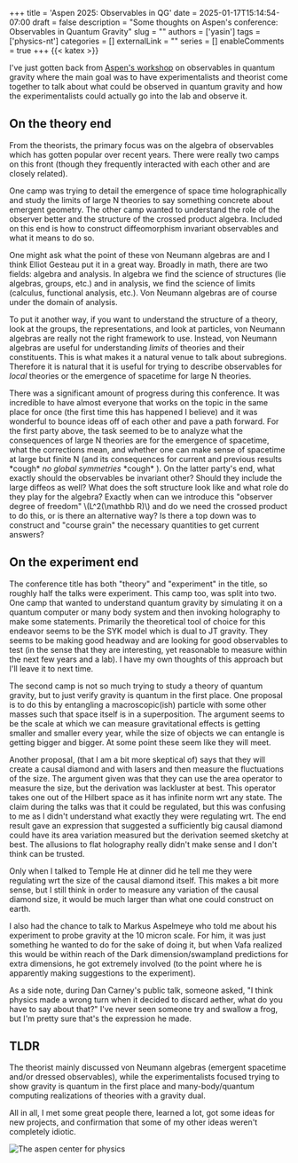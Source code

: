 +++
title = 'Aspen 2025: Observables in QG'
date = 2025-01-17T15:14:54-07:00
draft = false
description = "Some thoughts on Aspen's conference: Observables in Quantum Gravity" 
slug = ""
authors = ['yasin']
tags = ['physics-nt']
categories = []
externalLink = ""
series = []
enableComments = true
+++
{{< katex >}}

I've just gotten back from [Aspen's workshop](https://indico.cern.ch/event/1422457/overview) on observables in quantum gravity where the main goal was to have experimentalists and theorist come together to talk about what could be observed in quantum gravity and how the experimentalists could actually go into the lab and observe it.

## On the theory end

From the theorists, the primary focus was on the algebra of observables which has gotten popular over recent years. There were really two camps on this front (though they frequently interacted with each other and are closely related). 

One camp was trying to detail the emergence of space time holographically and study the limits of large N theories to say something concrete about emergent geometry. The other camp wanted to understand the role of the observer better and the structure of the crossed product algebra. Included on this end is how to construct diffeomorphism invariant observables and what it means to do so.

One might ask what the point of these von Neumann algebras are and I think Elliot Gesteau put it in a great way. Broadly in math, there are two fields: algebra and analysis. In algebra we find the science of structures (lie algebras, groups, etc.) and in analysis, we find the science of limits (calculus, functional analysis, etc.). Von Neumann algebras are of course under the domain of analysis.

To put it another way, if you want to understand the structure of a theory, look at the groups, the representations, and look at particles, von Neumann algebras are really not the right framework to use. Instead, von Neumann algebras are useful for understanding *limits* of theories and their constituents. This is what makes it a natural venue to talk about subregions. Therefore it is natural that it is useful for trying to describe observables for *local* theories or the emergence of spacetime for large N theories.

There was a significant amount of progress during this conference. It was incredible to have almost everyone that works on the topic in the same place for once (the first time this has happened I believe) and it was wonderful to bounce ideas off of each other and pave a path forward. For the first party above, the task seemed to be to analyze what the consequences of large N theories are for the emergence of spacetime, what the corrections mean, and whether one can make sense of spacetime at large but finite N (and its consequences for current and previous results \*cough\* *no global symmetries* \*cough\*  ). On the latter party's end, what exactly should the observables be invariant other? Should they include the large diffeos as well? What does the soft structure look like and what role do they play for the algebra? Exactly when can we introduce this "observer degree of freedom" \\(L^2(\mathbb R)\\) and do we need the crossed product to do this, or is there an alternative way? Is there a top down was to construct and "course grain" the necessary quantities to get current answers?

## On the experiment end

The conference title has both "theory" and "experiment" in the title, so roughly half the talks were experiment. This camp too, was split into two. One camp that wanted to understand quantum gravity by simulating it on a quantum computer or many body system and then invoking holography to make some statements. Primarily the theoretical tool of choice for this endeavor seems to be the SYK model which is dual to JT gravity. They seems to be making good headway and are looking for good observables to test (in the sense that they are interesting, yet reasonable to measure within the next few years and a lab). I have my own thoughts of this approach but I'll leave it to next time.

The second camp is not so much trying to study a theory of quantum gravity, but to just verify gravity is quantum in the first place. One proposal is to do this by entangling a macroscopic(ish) particle with some other masses such that space itself is in a superposition. The argument seems to be the scale at which we can measure gravitational effects is getting smaller and smaller every year, while the size of objects we can entangle is getting bigger and bigger. At some point these seem like they will meet. 

Another proposal, (that I am a bit more skeptical of) says that they will create a causal diamond and with lasers and then measure the fluctuations of the size. The argument given was that they can use the area operator to measure the size, but the derivation was lackluster at best. This operator takes one out of the Hilbert space as it has infinite norm wrt any state. The claim during the talks was that it could be regulated, but this was confusing to me as I didn't understand what exactly they were regulating wrt. The end result gave an expression that suggested a sufficiently big causal diamond could have its area variation measured but the derivation seemed sketchy at best. The allusions to flat holography really didn't make sense and I don't think can be trusted.

Only when I talked to Temple He at dinner did he tell me they were regulating wrt the size of the causal diamond itself. This makes a bit more sense, but I still think in order to measure any variation of the causal diamond size, it would be much larger than what one could construct on earth.

I also had the chance to talk to Markus Aspelmeye who told me about his experiment to probe gravity at the 10 micron scale. For him, it was just something he wanted to do for the sake of doing it, but when Vafa realized this would be within reach of the Dark dimension/swampland predictions for extra dimensions, he got extremely involved (to the point where he is apparently making suggestions to the experiment).

As a side note, during Dan Carney's public talk, someone asked, "I think physics made a wrong turn when it decided to discard aether, what do you have to say about that?" I've never seen someone try and swallow a frog, but I'm pretty sure that's the expression he made.
## TLDR

The theorist mainly discussed von Neumann algebras (emergent spacetime and/or dressed observables), while the experimentalists focused trying to show gravity is quantum in the first place and many-body/quantum computing realizations of theories with a gravity dual.

All in all, I met some great people there, learned a lot, got some ideas for new projects, and confirmation that some of my other ideas weren't completely idiotic. 


![The aspen center for physics](/posts/conference/aspenjpg.jpg)




